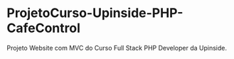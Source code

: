 # ProjetoCurso-Upinside-PHP-CafeControl
 Projeto Website com MVC do Curso Full Stack PHP Developer da Upinside.
